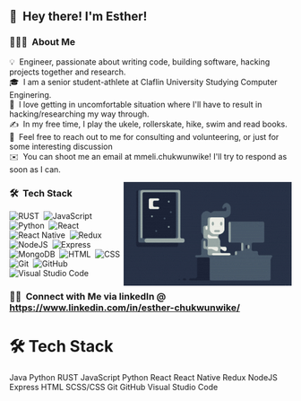 

## 👋 &nbsp;Hey there! I'm Esther!

### 👨🏻‍💻 &nbsp;About Me

💡 &nbsp;Engineer, passionate about writing code, building software, hacking projects together and research.\
🎓 &nbsp;I am a senior student-athlete at Claflin University Studying Computer Enginering.\
🌱 &nbsp;I love getting in uncomfortable situation where I'll have to result in hacking/researching my way through.\
✍️ &nbsp;In my free time, I play the ukele, rollerskate, hike, swim and read books.\
💬 &nbsp;Feel free to reach out to me for consulting and volunteering, or just for some interesting discussion\
✉️ &nbsp;You can shoot me an email at mmeli.chukwunwike! I'll try to respond as soon as I can.

<img alt="Night Coding" src="https://raw.githubusercontent.com/AVS1508/AVS1508/master/assets/Night-Coding.gif" align="right"/>

### 🛠 &nbsp;Tech Stack

![RUST](https://img.shields.io/badge/-rustt-333333?style=flat&logo=rust)&nbsp;
![JavaScript](https://img.shields.io/badge/-JavaScript-333333?style=flat&logo=javascript)&nbsp;
![Python](https://img.shields.io/badge/-Python-333333?style=flat&logo=python)&nbsp;
![React](https://img.shields.io/badge/-React-333333?style=flat&logo=react)&nbsp;
![React Native](https://img.shields.io/badge/-React%20Native-333333?style=flat&logo=react)&nbsp;
![Redux](https://img.shields.io/badge/-Redux-333333?style=flat&logo=redux)&nbsp;
![NodeJS](https://img.shields.io/badge/-NodeJS-333333?style=flat&logo=node)&nbsp;
![Express](https://img.shields.io/badge/-Express-333333?style=flat&logo=express)&nbsp;
![MongoDB](https://img.shields.io/badge/-MongoDB-333333?style=flat&logo=mongodb)&nbsp;
![HTML](https://img.shields.io/badge/-HTML-333333?style=flat&logo=HTML5)&nbsp;
![CSS](https://img.shields.io/badge/-CSS-333333?style=flat&logo=CSS3&logoColor=1572B6)&nbsp;
![Git](https://img.shields.io/badge/-Git-333333?style=flat&logo=git)&nbsp;
![GitHub](https://img.shields.io/badge/-GitHub-333333?style=flat&logo=github)&nbsp;
![Visual Studio Code](https://img.shields.io/badge/-Visual%20Studio%20Code-333333?style=flat&logo=visual-studio-code&logoColor=007ACC)&nbsp;

### 🤝🏻 &nbsp;Connect with Me via linkedIn @ https://www.linkedin.com/in/esther-chukwunwike/

# 🛠  Tech Stack
Java Python RUST JavaScript  Python  React  React Native  Redux  NodeJS  Express  HTML  SCSS/CSS  Git  GitHub  Visual Studio Code 


